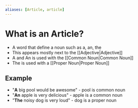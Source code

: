 ```yaml
---
aliases: [Article, article]
---
```

# What is an Article?
- A word that define a noun such as a, an, the
- This appears mostly next to the  [[Adjective|Adjective]]
- A and An is used with the [[Common Noun|Common Noun]]
- The is used with a [[Proper Noun|Proper Noun]]

## Example
- "**A** big pool would be awesome" - pool is common noun
- "**An** apple is very delicious" - apple is a common noun
- "**The** noisy dog is very loud" - dog is a proper noun